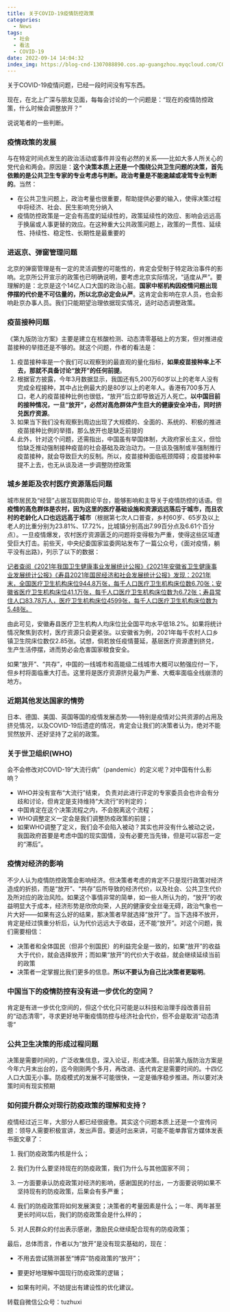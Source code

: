 ```yaml
---
title: 关于COVID-19疫情防控政策
categories:
  - News
tags:
  - 社会
  - 看法
  - COVID-19
date: 2022-09-14 14:04:32
index_img: https://blog-cnd-1307088890.cos.ap-guangzhou.myqcloud.com/COVID-19.jpg
---
```


<!-- more -->
<!-- categories:Dev、Ops、Study、Sth、News、work-->
<!-- tags: 
Python、MySQL、LeetCode、机器学习、Linux、Big Data、Java、BlockChain、Docker、Web 、分布式、
Maven、数据结构、JVM、JavaScript、Crontab、Shell、Ubuntu、VPN、NodeJS、String、VM、Hadoop、
Life、树莓派、Git、Hexo、算法、运维、网络、看法、电影、美学、写作、哲学、文档、绘画、前端、
历史、政治、社会、
 -->
关于COVID-19疫情问题，已经一段时间没有写东西。

现在，在北上广深与朋友见面，每每会讨论的一个问题是：“现在的疫情防控政策，什么时候会调整放开？”

说说笔者的一些判断。

### 疫情政策的发展

与在特定时间点发生的政治活动或事件并没有必然的关系——比如大多人所关心的党代会和两会。原因是：**这个决策本质上还是一个围绕公共卫生问题的决策，首先依赖的是公共卫生专家的专业考虑与判断。政治考量是不能逾越或凌驾专业判断的**。当然：

* 在公共卫生问题上，政治考量也很重要，帮助提供必要的输入，使得决策过程中将经济、社会、民生影响充分纳入
* 疫情防控政策是一定会有高度的延续性的，政策延续性的效应、影响会远远高于换届或人事更替的效应。在这种重大公共政策问题上，政策的一贯性、延续性、持续性、稳定性、长期性是最重要的



### 进返京、弹窗管理问题

北京的弹窗管理是有一定的灵活调整的可能性的，肯定会受制于特定政治事件的影响。北京所公开宣示的政策也已明确说明，要考虑北京实际情况，“适度从严”。要理解的是：北京是这个14亿人口大国的政治心脏。**国家中枢机构因疫情问题出现停摆的代价是不可估量的，所以北京必定会从严**。这肯定会影响在京人员，也会影响赴京办事人员。我们只能期望治理依据现实情况，适时动态调整政策。



### 疫苗接种问题

《第九版防治方案》主要是建立在核酸检测、动态清零基础上的方案，但对推进疫苗接种的举措还是不够的。就这个问题，作者的看法是：

1. 疫苗接种率是一个我们可以观察到的最直观的量化指标，**如果疫苗接种率上不去，那就不具备讨论“放开”的任何前提**。
2. 根据官方披露，今年3月数据显示，我国还有5,200万60岁以上的老年人没有完成全程接种，其中占比例最大的是80岁以上的老年人。香港有700多万人口，老人的疫苗接种比例也很低，“放开”后立即导致近万人死亡。**以中国目前的接种情况，一旦“放开”，必然对高危群体产生巨大的健康安全冲击，同时挤兑医疗资源**。
3. 如果当下我们没有观察到周边出现了大规模的、全面的、系统的、积极的推进疫苗接种比例的举措，那么放开也是缺乏前提的
4. 此外，针对这个问题，还需指出，中国虽有举国体制，大政府家长主义，但恰恰缺乏推动强制接种疫苗的社会基础及政治动力。一旦谈及强制或半强制推行疫苗接种，就会导致巨大的反制。所以，疫苗接种面临瓶颈障碍；疫苗接种率提不上去，也无从谈及进一步调整防控政策



### 城乡差距及农村医疗资源落后问题

城市居民及“经营”占据互联网舆论平台，能够影响和主导关于疫情防控的话语。但**疫情的高危群体是农村，因为这里的医疗基础设施和资源远远落后于城市，而且农村的老龄化人口也远远高于城市**（根据第七次人口普查，乡村60岁、65岁及以上老人的比重分别为23.81%、17.72%，比城镇分别高出7.99百分点及6.61个百分点）。一旦疫情爆发，农村医疗资源匮乏的问题将变得极为严重，使得这些区域遭受巨大打击。前些天，中央纪委国家监委网站发布了一篇公众号，《面对疫情，躺平没有出路》，列示了以下的数据：

<u>记者查阅《2021年我国卫生健康事业发展统计公报》《2021年安徽省卫生健康事业发展统计公报》《寿县2021年国民经济和社会发展统计公报》发现：2021年末，全国医疗卫生机构床位944.8万张，每千人口医疗卫生机构床位数6.70张；安徽省医疗卫生机构床位41.1万张，每千人口医疗卫生机构床位数为6.72张；寿县常住人口83.78万人，医疗卫生机构床位4599张，每千人口医疗卫生机构床位数为5.48张。</u>

由此可见，安徽寿县医疗卫生机构人均床位比全国平均水平低18.2%。如果将统计情况聚焦到农村，医疗资源只会更紧张。以安徽省为例，2021年每千农村人口乡镇卫生院床位数仅2.85张。试想，倘若放任疫情蔓延，基层医疗资源遭到挤兑，生产生活停摆，进而势必会危害国家粮食安全。

如果“放开”、“共存”，中国的一线城市和高能级二线城市大概可以勉强应付一下，但乡村将面临重大打击。这里将是医疗资源挤兑最为严重、大概率面临全线崩溃的地方。



### 近期其他发达国家的情势

日本、德国、美国、英国等国的疫情发展态势——特别是疫情对公共资源的占用及挤兑情况，以及COVID-19后遗症的情况，肯定会让我们的决策者认为，绝对不能贸然放开、还好坚持了之前的政策。



### 关于世卫组织(WHO)

会不会修改对COVID-19“大流行病”（pandemic）的定义呢？对中国有什么影响？

* WHO并没有宣布“大流行”结束， 负责对此进行评定的专家委员会也许会有分歧和讨论，但肯定是支持维持“大流行”的判定的；
* 中国肯定在这个决策流程之内，不会脱离这个流程；
* WHO调整定义一定会是我们调整防疫政策的前提；
* 如果WHO调整了定义，我们会不会陷入被动？其实也并没有什么被动之说，我国政府首要是考虑中国的现实国情，没有必要充当先锋，但是可以容忍一定的“滞后”。



### 疫情对经济的影响

不少人认为疫情防控政策会影响经济。但决策者考虑的肯定不只是现行政策对经济造成的折损，而是“放开”、“共存”后所导致的经济代价，以及社会、公共卫生代价及所对应的政治风险。如果这个事情非常的简单，如一些人所认为的，“放开”的收益明显大于成本，经济形势是欣欣向荣，人民的健康安全丝毫无碍，政治气象也一片大好——如果有这么好的结果，那决策者早就选择“放开”了。当下选择不放开，肯定是经过慎重分析后，认为代价远远大于收益，还不能“放开”。对这个问题，我们需要相信：

* 决策者和全体国民（但非个别国民）的利益完全是一致的，如果“放开”的收益大于代价，就会选择放开；而如果“放开”的代价大于收益，就会继续延续当前的政策
* 决策者一定掌握比我们更多的信息。**所以不要认为自己比决策者更聪明**。



### 中国当下的疫情防控有没有进一步优化的空间？

肯定是有进一步优化空间的，但这个优化只可能是以科技和治理手段改善目前的“动态清零”，寻求更好地平衡疫情防控与经济社会代价，但不会是取消“动态清零”



### 公共卫生决策的形成过程问题

决策是需要时间的，广泛收集信息，深入论证，形成决策。目前第九版防治方案是今年六月末出台的，迄今刚刚两个多月，再改进、迭代肯定是需要时间的。十四亿人口大国无小事。防疫模式的发展不可能很快，一定是循序稳步推进。所以要对决策时间有现实预期



### 如何提升群众对现行防疫政策的理解和支持？

疫情经过近三年，大部分人都已经很疲惫。其实这个问题本质上还是一个宣传问题：领导人需要积极宣讲，发出声音。要适时出来讲，可能不能单靠官方媒体发表书面文章了：

1. 我们防疫政策内核是什么；

2. 我们为什么要坚持现在的防疫政策，我们为什么与其他国家不同；

3. 一方面要承认防疫政策对经济的影响，感谢国民的付出，一方面要说明如果不坚持现有的防疫政策，后果会有多严重；

4. 我们的防疫政策将如何发展演变；决策者的考量因素是什么；一年、两年甚至更长时间以后，我们的防疫政策会是什么样的；

5. 对人民群众的付出表示感谢，激励民众继续配合现有的防疫政策；

   

最后，总体而言，作者以为“放开”是没有现实基础的，现在：

* 不用去尝试猜测甚至“博弈”防疫政策的“放开”；

* 要更好地理解中国现行防疫政策的逻辑；

* 如果有时间，不妨提出有建设性的优化建议。



转载自微信公众号：tuzhuxi
